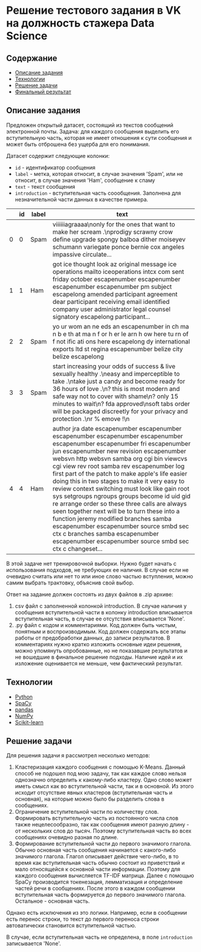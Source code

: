 # Решение тестового задания в VK на должность стажера Data Science

## Содержание
- [Описание задания](#описаниезадания)
- [Технологии](#технологии)
- [Решение задачи](#решение_задачи)
- [Финальный результат](#финальный-результат)

## Описание задания
Предложен открытый датасет, состоящий из текстов сообщений электронной почты. Задача: для каждого сообщения выделить его вступительную часть, которая не имеет отношения к сути сообщения и может быть отброшена без ущерба для его понимания.

Датасет содержит следующие колонки:
- `id` - идентификатор сообщения
- `label` - метка, которая относит, в случае значения 'Spam', или не относит, в случае значения 'Наm', сообщение к спаму
- `text` - текст сообщения
- `introduction` - вступительная часть соообщения. Заполнена для незначительной части данных в качестве примера.

|   | id | label | text                                                                                                                                                                                                                                                                                                                                                                                                                                                                                                                                                                                                                                                                                                                                                     |
|---|----|-------|----------------------------------------------------------------------------------------------------------------------------------------------------------------------------------------------------------------------------------------------------------------------------------------------------------------------------------------------------------------------------------------------------------------------------------------------------------------------------------------------------------------------------------------------------------------------------------------------------------------------------------------------------------------------------------------------------------------------------------------------------------|
| 0 | 0  | Spam  | viiiiiiagraaaa\nonly for the ones that want to make her scream .\nprodigy scrawny crow define upgrade spongy balboa dither moiseyev schumann variegate ponce bernie cox angeles impassive circulate...                                                                                                                                                                                                                                                                                                                                                                                                                                                                                                                                                   |
| 1 | 1  | Ham   | got ice thought look az original message ice operations mailto iceoperations intcx com sent friday october escapenumber escapenumber escapenumber escapenumber pm subject escapelong amended participant agreement dear participant receiving email identified company user administrator legal counsel signatory escapelong participant...                                                                                                                                                                                                                                                                                                                                                                                                              |
| 2 | 2  | Spam  | yo ur wom an ne eds an escapenumber in ch ma n b e th at ma n f or h er le arn h ow here tu rn of f not ific ati ons here escapelong dy international exports ltd st regina escapenumber belize city belize escapelong                                                                                                                                                                                                                                                                                                                                                                                                                                                                                                                                   |
| 3 | 3  | Spam  | start increasing your odds of success & live sexually healthy .\neasy and imperceptible to take .\ntake just a candy and become ready for 36 hours of love .\n? this is most modern and safe way not to cover with shame\n? only 15 minutes to wait\n? fda approved\nsoft tabs order will be packaged discreetly for your privacy and protection .\nr % emove !\n                                                                                                                                                                                                                                                                                                                                                                                        |
| 4 | 4  | Ham   | author jra date escapenumber escapenumber escapenumber escapenumber escapenumber escapenumber escapenumber fri escapenumber jun escapenumber new revision escapenumber websvn http websvn samba org cgi bin viewcvs cgi view rev root samba rev escapenumber log first part of the patch to make apple's life easier doing this in two stages to make it very easy to review context switching must look like gain root sys setgroups ngroups groups become id uid gid re arrange order so these three calls are always seen together next will be to turn these into a function jeremy modified branches samba escapenumber escapenumber source smbd sec ctx c branches samba escapenumber escapenumber escapenumber source smbd sec ctx c changeset... |





В этой задаче нет тренировочной выборки. Нужно будет начать с использования подходов, не требующих ее наличия. В случае если не очевидно считать или нет то или иное слово частью вступления, можно самим выбрать трактовку, объяснив свой выбор.

Ответ на задание должен состоять из двух файлов в .zip архиве:
1. csv файл с заполненной колонкой introduction. В случае наличия у сообщения вступительной части в колонку introduction вписывается вступительная часть, в случае ее отсутствия вписывается 'None'.
2. .ру файл с кодом и комментариями. Код должен быть чистым, понятным и воспроизводимым. Код должен содержать все этапы работы от предобработки данных, до записи результатов. В комментариях нужно кратко изложить основные идеи решения, можно упомянуть опробованные, но не показавшие результатов и не вошедшие в финальное решение подходы. Наличие идей и их изложение оценивается не меньше, чем фактический результат.

## Технологии
- [Python](https://www.python.org/)
- [SpaCy](https://spacy.io/)
- [pandas](https://pandas.pydata.org/pandas-docs/stable/index.html#)
- [NumPy](https://numpy.org/doc/stable/index.html#)
- [Scikit-learn](https://scikit-learn.org/stable/)

## Решение задачи
Для решения задачи я рассмотрел несколько методов:
1. Кластеризация каждого сообщения с помощью K-Means. Данный способ не подошел под мою задачу, так как каждое слово нельзя однозначно определить к какому-либо кластеру.
Одно слово может иметь смысл как во вступительной части, так и в основной. Из этого исходит отсутствие явных кластеров (вступительная часть и основная), на которые можно было бы разделить слова в сообщениях.
2. Ограничение вступительной части по количеству слов. Формировать вступительную часть из постоянного числа слов также нецелесообразно, так как сообщения имеют разную длину - от нескольких слов до тысяч. Поэтому вступительная часть во всех сообщениях очевидно разная по длине.
3. Формирование вступительной части до первого значимого глагола. Обычно основная часть сообщения начинается с какого-либо значимого глагола. Глагол описывает действие чего-либо, в то время как вступительная часть обычно состоит из приветствий и мало относящейся к основной части информации.
Поэтому для каждого сообщения вычисляется TF-IDF матрица. Далее с помощью SpaCy производится токенезация, лемматизация и определение частей речи в сообщениях. После этого в каждом сообщении вступительная часть формируется до первого значимого глагола. Остальное - основная часть.

Однако есть исключения из это логики. Например, если в сообщении есть перенос строки, то текст до первого переноса строки автоватически становится вступительной частью.

В случае, если вступительная часть не определена, в поле `introduction` записывается 'None'.
